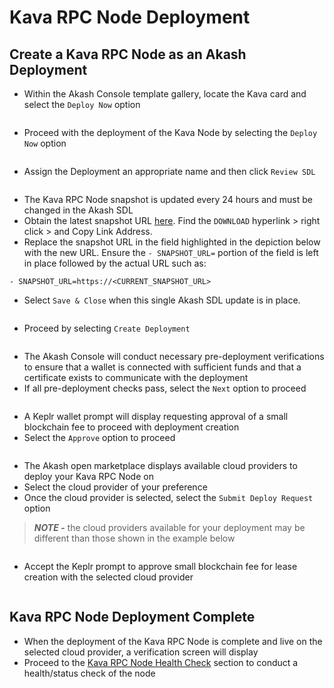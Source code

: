# Kava RPC Node Deployment

## Create a Kava RPC Node as an Akash Deployment

* Within the Akash Console template gallery, locate the Kava card and select the `Deploy Now` option

<figure><img src="../../.gitbook/assets/akashConsoleDeployment.png" alt=""><figcaption></figcaption></figure>

* Proceed with the deployment of the Kava Node by selecting the `Deploy Now` option

<figure><img src="../../.gitbook/assets/akashConsoleProceedWithDeployment.png" alt=""><figcaption></figcaption></figure>

* Assign the Deployment an appropriate name and then click `Review SDL`

<figure><img src="../../.gitbook/assets/akashConsoleEditSDL.png" alt=""><figcaption></figcaption></figure>

* The Kava RPC Node snapshot is updated every 24 hours and must be changed in the Akash SDL
* Obtain the latest snapshot URL [here](https://polkachu.com/tendermint\_snapshots/kava).  Find the `DOWNLOAD` hyperlink > right click > and Copy Link Address.
* Replace the snapshot URL in the field highlighted in the depiction below with the new URL.  Ensure the `- SNAPSHOT_URL=` portion of the field is left in place followed by the actual URL such as:

`- SNAPSHOT_URL=https://<CURRENT_SNAPSHOT_URL>`

* Select `Save & Close` when this single Akash SDL update is in place.

<figure><img src="../../.gitbook/assets/akashConsoleSnapshotUpdate.png" alt=""><figcaption></figcaption></figure>

* Proceed by selecting `Create Deployment`&#x20;

<figure><img src="../../.gitbook/assets/akashConsoleCreateDeployment.png" alt=""><figcaption></figcaption></figure>

* The Akash Console will conduct necessary pre-deployment verifications to ensure that a wallet is connected with sufficient funds and that a certificate exists to communicate with the deployment
* If all pre-deployment checks pass, select the `Next` option to proceed

<figure><img src="../../.gitbook/assets/akashConsolePreflightCheck.png" alt=""><figcaption></figcaption></figure>

* A Keplr wallet prompt will display requesting approval of a small blockchain fee to proceed with deployment creation
* Select the `Approve` option to proceed

<figure><img src="../../.gitbook/assets/akashConsoleDeploymentFees.png" alt=""><figcaption></figcaption></figure>

* The Akash open marketplace displays available cloud providers to deploy your Kava RPC Node on
* Select the cloud provider of your preference
* Once the cloud provider is selected, select the `Submit Deploy Request` option

> _**NOTE -**_ the cloud providers available for your deployment may be different than those shown in the example below

<figure><img src="../../.gitbook/assets/akashConsoleSelectProvider.png" alt=""><figcaption></figcaption></figure>

* Accept the Keplr prompt to approve small blockchain fee for lease creation with the selected cloud provider

<figure><img src="../../.gitbook/assets/akashConsoleLeaseFees (1).png" alt=""><figcaption></figcaption></figure>

## Kava RPC Node Deployment Complete

* When the deployment of the Kava RPC Node is complete and live on the selected cloud provider, a verification screen will display
* Proceed to the [Kava RPC Node Health Check](kava-rpc-node-health-check.md) section to conduct a health/status check of the node

<figure><img src="../../.gitbook/assets/akashConsoleLeaseStatus.png" alt=""><figcaption></figcaption></figure>
